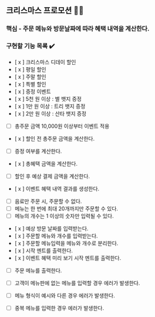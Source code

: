 ## 크리스마스 프로모션 🧑‍🎄

### 핵심 - 주문 메뉴와 방문날짜에 따라 혜택 내역을 계산한다.

### 구현할 기능 목록 ✔️

- [ x ] 크리스마스 디데이 할인
- [ x ] 평일 할인
- [ x ] 주말 할인
- [ x ] 특별 할인
- [ x ] 증정 이벤트
- [ x ] 5천 원 이상 : 별 뱃지 증정
- [ x ] 1만 원 이상 : 트리 뱃지 증정
- [ x ] 2만 원 이상 : 산타 뱃지 증정
- [  ] 총주문 금액 10,000원 이상부터 이벤트 적용

- [ x ] 할인 전 총주문 금액을 계산한다.
- [  ] 증정 여부를 계산한다.
- [ x ] 총혜택 금액을 계산한다.
- [  ] 할인 후 예상 결제 금액을 계산한다.
- [ x ] 이벤트 혜택 내역 결과를 생성한다.

- [  ] 음료만 주문 시, 주문할 수 없다.
- [  ] 메뉴는 한 번에 최대 20개까지만 주문할 수 있다.
- [  ] 메뉴의 개수는 1 이상의 숫자만 입력될 수 있다.
- [ x ] 예상 방문 날짜를 입력받는다.
- [ x ] 주문할 메뉴와 개수를 입력받는다.
- [ x ] 주문할 메뉴입력을 메뉴와 개수로 분리한다.
- [ x ] 시작 멘트를 출력한다.
- [ x ] 이벤트 혜택 미리 보기 시작 멘트를 출력한다.
- [  ] 주문 메뉴를 출력한다.

- [  ] 고객이 메뉴판에 없는 메뉴를 입력할 경우 에러가 발생한다.
- [  ] 메뉴 형식이 예시와 다른 경우 에러가 발생한다.
- [  ] 중복 메뉴를 입력한 경우 에러가 발생한다.

